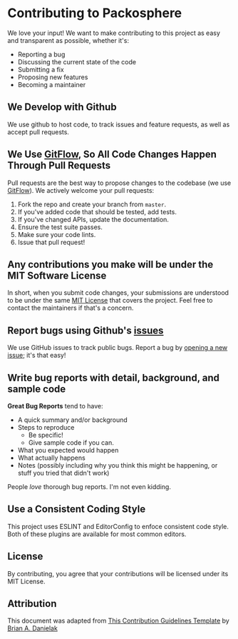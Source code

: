 # Contributing to Packosphere
We love your input! We want to make contributing to this project as easy and transparent as possible, whether it's:

- Reporting a bug
- Discussing the current state of the code
- Submitting a fix
- Proposing new features
- Becoming a maintainer

## We Develop with Github
We use github to host code, to track issues and feature requests, as well as accept pull requests.

## We Use [GitFlow](https://www.atlassian.com/git/tutorials/comparing-workflows/gitflow-workflow), So All Code Changes Happen Through Pull Requests
Pull requests are the best way to propose changes to the codebase (we use [GitFlow](https://www.atlassian.com/git/tutorials/comparing-workflows/gitflow-workflow)). We actively welcome your pull requests:

1. Fork the repo and create your branch from `master`.
2. If you've added code that should be tested, add tests.
3. If you've changed APIs, update the documentation.
4. Ensure the test suite passes.
5. Make sure your code lints.
6. Issue that pull request!

## Any contributions you make will be under the MIT Software License
In short, when you submit code changes, your submissions are understood to be under the same [MIT License](http://choosealicense.com/licenses/mit/) that covers the project. Feel free to contact the maintainers if that's a concern.

## Report bugs using Github's [issues](https://github.com/briandk/transcriptase-atom/issues)
We use GitHub issues to track public bugs. Report a bug by [opening a new issue](); it's that easy!

## Write bug reports with detail, background, and sample code

**Great Bug Reports** tend to have:

- A quick summary and/or background
- Steps to reproduce
  - Be specific!
  - Give sample code if you can.
- What you expected would happen
- What actually happens
- Notes (possibly including why you think this might be happening, or stuff you tried that didn't work)

People *love* thorough bug reports. I'm not even kidding.

## Use a Consistent Coding Style

This project uses ESLINT and EditorConfig to enfoce consistent code style. Both of these plugins are available for most common editors.

## License
By contributing, you agree that your contributions will be licensed under its MIT License.

## Attribution
This document was adapted from [This Contribution Guidelines Template](https://gist.github.com/briandk/3d2e8b3ec8daf5a27a62) by [Brian A. Danielak](https://github.com/briandk)
